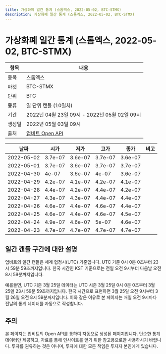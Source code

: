 ```yaml
---
title: 가상화폐 일간 통계 (스톰엑스, 2022-05-02, BTC-STMX)
description: 가상화폐 일간 통계 (스톰엑스, 2022-05-02, BTC-STMX)
---
```



가상화폐 일간 통계 (스톰엑스, 2022-05-02, BTC-STMX)
===

|항목|내용|
|--|--|
|종목|스톰엑스|
|마켓|BTC-STMX|
|단위|BTC|
|종류|일 단위 캔들 (10일치)|
|기간|2022년 04월 23일 09시 - 2022년 05월 02일 09시|
|생성일|2022년 05월 03일 09시|
|출처|[업비트 Open API](https://docs.upbit.com)|


|날짜|시가|저가|고가|종가|비고|
|--|--|--|--|--|--|
|2022-05-02|3.7e-07|3.6e-07|3.7e-07|3.6e-07|    |
|2022-05-01|3.7e-07|3.6e-07|3.7e-07|3.7e-07|    |
|2022-04-30|4e-07|3.6e-07|4e-07|3.6e-07|    |
|2022-04-29|4.2e-07|4.1e-07|4.2e-07|4.1e-07|    |
|2022-04-28|4.4e-07|4.2e-07|4.4e-07|4.2e-07|    |
|2022-04-27|4.3e-07|4.3e-07|4.4e-07|4.4e-07|    |
|2022-04-26|4.6e-07|4.4e-07|4.6e-07|4.4e-07|    |
|2022-04-25|4.6e-07|4.4e-07|4.6e-07|4.5e-07|    |
|2022-04-24|4.9e-07|4.6e-07|5e-07|4.6e-07|    |
|2022-04-23|4.7e-07|4.7e-07|4.7e-07|4.7e-07|    |


일간 캔들 구간에 대한 설명
---


업비트의 일간 캔들은 세계 협정시(UTC) 기준입니다. 
UTC 기준 0시 0분 0초부터 23시 59분 59초까지입니다. 
한국 시간인 KST 기준으로는 전일 오전 9시부터 다음날 오전 8시 59분까지입니다. 


예를들면, UTC 기준 3월 25일 데이터는 UTC 시준 3월 25일 0시 0분 0초부터 3월 25일 23시 59분 59초까지입니다. 
한국 시간으로 표현하면 3월 25일 오전 9시부터 3월 26일 오전 8시 59분까지입니다. 
이와 같은 이유로 본 페이지는 매일 오전 9시마다 전날의 통계 데이터를 자동으로 작성합니다. 


주의
---


본 페이지는 업비트의 Open API를 통하여 자동으로 생성된 페이지입니다. 
단순한 통계 데이터만 제공하고, 자료를 통해 인사이트를 얻기 위한 참고용으로만 사용하시기 바랍니다. 
투자를 권유하는 것은 아니며, 투자에 대한 모든 책임은 투자자 본인에게 있습니다. 
